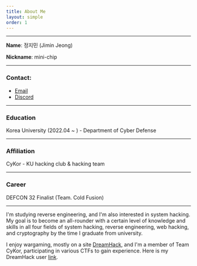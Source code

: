 ```yaml
---
title: About Me
layout: simple
order: 1
---
```


---

**Name**: 정지민 (Jimin Jeong)

**Nickname**: mini-chip

---

### Contact:

- [Email](mailto:jjm4043@gmail.com)
- [Discord](http://discordapp.com/users/914778350256554035)

---

### Education

Korea University (2022.04 ~ ) - Department of Cyber Defense

---

### Affiliation

CyKor - KU hacking club & hacking team

---

### Career

DEFCON 32 Finalist (Team. Cold Fusion)

---

I'm studying reverse engineering, and I'm also interested in system hacking. My goal is to become an all-rounder with a certain level of knowledge and skills in all four fields of system hacking, reverse engineering, web hacking, and cryptography by the time I graduate from university.

I enjoy wargaming, mostly on a site [DreamHack](https://dreamhack.io), and I'm a member of Team CyKor, participating in various CTFs to gain experience. Here is my DreamHack user [link](https://dreamhack.io/users/25740).